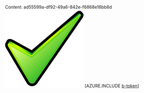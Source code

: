 Content: ad55599a-df92-49a6-842e-f6868e18bb8d![image](b1e49b56-260e-44b8-9296-e7b8cef6f50d.png)
[AZURE.INCLUDE [b-token](6e2e973a-3bf1-4451-bb81-8b875a8f6444.md)]
